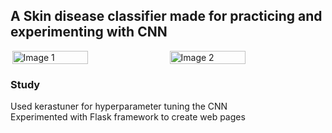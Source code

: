 ## A Skin disease classifier made for practicing and experimenting with CNN

<div style="display: flex; justify-content: space-around; flex-wrap: wrap;">
  <img src="https://github.com/user-attachments/assets/b9fa22da-71e7-4ada-935c-605db8c8818e" alt="Image 1" width="49%" />
  <img src="https://github.com/user-attachments/assets/42e8017c-c806-45d6-8202-9670903d74ae" alt="Image 2" width="49%" />
</div>

### Study
Used kerastuner for hyperparameter tuning the CNN <br>
Experimented with Flask framework to create web pages
